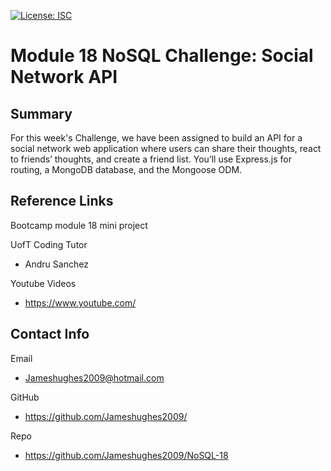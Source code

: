 [![License: ISC](https://img.shields.io/badge/License-ISC-blue.svg)](https://opensource.org/licenses/ISC)
# Module 18 NoSQL Challenge: Social Network API 

## Summary

For this week's Challenge, we have been assigned to build an API for a social network web application where users can share their thoughts, react to friends’ thoughts, and create a friend list. You’ll use Express.js for routing, a MongoDB database, and the Mongoose ODM.


## Reference Links

Bootcamp module 18 mini project 

UofT Coding Tutor
- Andru Sanchez

Youtube Videos
- https://www.youtube.com/


## Contact Info 

Email
- Jameshughes2009@hotmail.com

GitHub
- https://github.com/Jameshughes2009/

Repo
- https://github.com/Jameshughes2009/NoSQL-18

